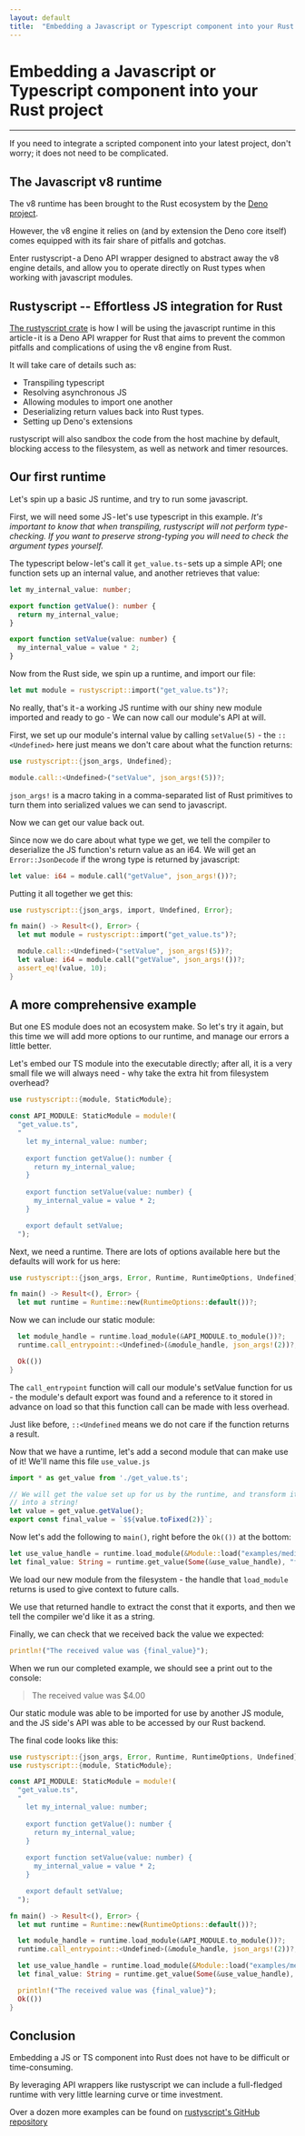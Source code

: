 ```yaml
---
layout: default
title:  "Embedding a Javascript or Typescript component into your Rust project"
---
```


# Embedding a Javascript or Typescript component into your Rust project
---

If you need to integrate a scripted component into your latest project, don't worry; it does not need to be complicated.

## The Javascript v8 runtime
The v8 runtime has been brought to the Rust ecosystem by the [Deno project](https://deno.com/).

However, the v8 engine it relies on (and by extension the Deno core itself) comes equipped with its fair share of pitfalls and gotchas.

Enter rustyscript - a Deno API wrapper designed to abstract away the v8 engine details, and allow you to operate directly on Rust types when working with javascript modules.

## Rustyscript -- Effortless JS integration for Rust
[The rustyscript crate](https://crates.io/crates/rustyscript) is how I will be using the javascript runtime in this article - it is a Deno API wrapper for Rust that aims to prevent the common pitfalls and complications of using the v8 engine from Rust.

It will take care of details such as: 
- Transpiling typescript
- Resolving asynchronous JS
- Allowing modules to import one another
- Deserializing return values back into Rust types.
- Setting up Deno's extensions

rustyscript will also sandbox the code from the host machine by default, blocking access to the filesystem, as well as network and timer resources.

## Our first runtime

Let's spin up a basic JS runtime, and try to run some javascript.

First, we will need some JS - let's use typescript in this example. *It's important to know that when transpiling, rustyscript will not perform type-checking. If you want to preserve strong-typing you will need to check the argument types yourself.*

The typescript below - let's call it `get_value.ts` - sets up a simple API; one function sets up an internal value, and another retrieves that value:

```typescript
let my_internal_value: number;

export function getValue(): number {
  return my_internal_value;
}

export function setValue(value: number) {
  my_internal_value = value * 2;
}
```

Now from the Rust side, we spin up a runtime, and import our file:

```rust
let mut module = rustyscript::import("get_value.ts")?;
```

No really, that's it - a working JS runtime with our shiny new module imported and ready to go - We can now call our module's API at will.

First, we set up our module's internal value by calling `setValue(5)` - the `::<Undefined>` here just means we don't care about what the function returns:

```rust
use rustyscript::{json_args, Undefined};

module.call::<Undefined>("setValue", json_args!(5))?;
```

`json_args!` is a macro taking in a comma-separated list of Rust primitives to turn them into serialized values we can send to javascript.

Now we can get our value back out. 

Since now we do care about what type we get, we tell the compiler to deserialize the JS function's return value as an i64. We will get an `Error::JsonDecode` if the wrong type is returned by javascript:

```rust
let value: i64 = module.call("getValue", json_args!())?;
```

Putting it all together we get this:

```rust
use rustyscript::{json_args, import, Undefined, Error};

fn main() -> Result<(), Error> {
  let mut module = rustyscript::import("get_value.ts")?;

  module.call::<Undefined>("setValue", json_args!(5))?;
  let value: i64 = module.call("getValue", json_args!())?;
  assert_eq!(value, 10);
}
```

## A more comprehensive example

But one ES module does not an ecosystem make. So let's try it again, but this time we will add more options to our runtime, and manage our errors a little better.

Let's embed our TS module into the executable directly; after all, it is a very small file we will always need - why take the extra hit from filesystem overhead?

```rust
use rustyscript::{module, StaticModule};

const API_MODULE: StaticModule = module!(
  "get_value.ts",
  "
    let my_internal_value: number;
    
    export function getValue(): number {
      return my_internal_value;
    }
    
    export function setValue(value: number) {
      my_internal_value = value * 2;
    }

    export default setValue;
  ");
```

Next, we need a runtime. There are lots of options available here but the defaults will work for us here:

```rust
use rustyscript::{json_args, Error, Runtime, RuntimeOptions, Undefined};

fn main() -> Result<(), Error> {
  let mut runtime = Runtime::new(RuntimeOptions::default())?;
```

Now we can include our static module:

```rust
  let module_handle = runtime.load_module(&API_MODULE.to_module())?;
  runtime.call_entrypoint::<Undefined>(&module_handle, json_args!(2))?;

  Ok(())
}
```

The `call_entrypoint` function will call our module's setValue function for us - the module's default export was found and a reference to it stored in advance on load so that this function call can be made with less overhead.

Just like before, `::<Undefined` means we do not care if the function returns a result.

Now that we have a runtime, let's add a second module that can make use of it! We'll name this file `use_value.js`

```javascript
import * as get_value from './get_value.ts';

// We will get the value set up for us by the runtime, and transform it
// into a string!
let value = get_value.getValue();
export const final_value = `$${value.toFixed(2)}`;
```

Now let's add the following to `main()`, right before the `Ok(())` at the bottom:

```rust
let use_value_handle = runtime.load_module(&Module::load("examples/medium.js")?)?;
let final_value: String = runtime.get_value(Some(&use_value_handle), "final_value")?;
```

We load our new module from the filesystem - the handle that `load_module` returns is used to give context to future calls.

We use that returned handle to extract the const that it exports, and then we tell the compiler we'd like it as a string.

Finally, we can check that we received back the value we expected:

```rust
println!("The received value was {final_value}");
```

When we run our completed example, we should see a print out to the console:

> The received value was $4.00

Our static module was able to be imported for use by another JS module, and the JS side's API was able to be accessed by our Rust backend.

The final code looks like this:

```rust
use rustyscript::{json_args, Error, Runtime, RuntimeOptions, Undefined};
use rustyscript::{module, StaticModule};

const API_MODULE: StaticModule = module!(
  "get_value.ts",
  "
    let my_internal_value: number;
    
    export function getValue(): number {
      return my_internal_value;
    }
    
    export function setValue(value: number) {
      my_internal_value = value * 2;
    }

    export default setValue;
  ");

fn main() -> Result<(), Error> {
  let mut runtime = Runtime::new(RuntimeOptions::default())?;

  let module_handle = runtime.load_module(&API_MODULE.to_module())?;
  runtime.call_entrypoint::<Undefined>(&module_handle, json_args!(2))?;

  let use_value_handle = runtime.load_module(&Module::load("examples/medium.js")?)?;
  let final_value: String = runtime.get_value(Some(&use_value_handle), "final_value")?;

  println!("The received value was {final_value}");
  Ok(())
}
```

## Conclusion

Embedding a JS or TS component into Rust does not have to be difficult or time-consuming.

By leveraging API wrappers like rustyscript we can include a full-fledged runtime with very little learning curve or time investment. 

Over a dozen more examples can be found on [rustyscript's GitHub repository](https://github.com/rscarson/rustyscript)